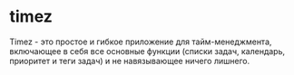 # timez
Timez - это простое и гибкое приложение для тайм-менеджмента, включающее в себя все основные функции (списки задач, календарь, приоритет и теги задач) и не навязывающее ничего лишнего.
